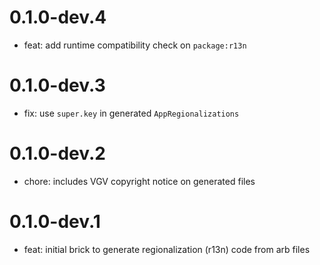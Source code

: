 # 0.1.0-dev.4

- feat: add runtime compatibility check on `package:r13n`

# 0.1.0-dev.3

- fix: use `super.key` in generated `AppRegionalizations`

# 0.1.0-dev.2

- chore: includes VGV copyright notice on generated files

# 0.1.0-dev.1

- feat: initial brick to generate regionalization (r13n) code from arb files
